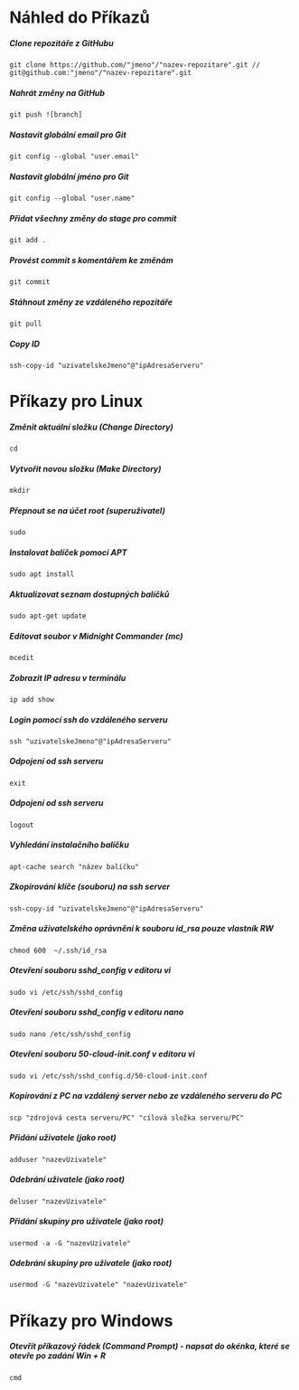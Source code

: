 # Náhled do Příkazů

##### Clone repozitáře z GitHubu

```
git clone https://github.com/"jmeno"/"nazev-repozitare".git // git@github.com:"jmeno"/"nazev-repozitare".git 
```

##### Nahrát změny na GitHub

```
git push ![branch]
```

##### Nastavit globální email pro Git

```
git config --global "user.email"
```

##### Nastavit globální jméno pro Git

```
git config --global "user.name"
```

##### Přidat všechny změny do stage pro commit

```
git add .
```

##### Provést commit s komentářem ke změnám

```
git commit
```

##### Stáhnout změny ze vzdáleného repozitáře

```
git pull
```

##### Copy ID
```
ssh-copy-id "uzivatelskeJmeno"@"ipAdresaServeru"
```

# Příkazy pro Linux

##### Změnit aktuální složku (Change Directory)

```
cd
```

##### Vytvořit novou složku (Make Directory)

```
mkdir
```

##### Přepnout se na účet root (superuživatel)

```
sudo
```

##### Instalovat balíček pomocí APT

```
sudo apt install
```

##### Aktualizovat seznam dostupných balíčků

```
sudo apt-get update
```

##### Editovat soubor v Midnight Commander (mc)

```
mcedit
```

##### Zobrazit IP adresu v terminálu

```
ip add show
```

##### Login pomocí ssh do vzdáleného serveru

```
ssh "uzivatelskeJmeno"@"ipAdresaServeru"
```

##### Odpojení od ssh serveru

```
exit
```

##### Odpojení od ssh serveru

```
logout
```

##### Vyhledání instalačního balíčku

```
apt-cache search "název balíčku"
```

##### Zkopírování klíče (souboru) na ssh server

```
ssh-copy-id "uzivatelskeJmeno"@"ipAdresaServeru"
```

##### Změna uživatelského oprávnění k souboru id_rsa pouze vlastník RW

```
chmod 600  ~/.ssh/id_rsa
```

##### Otevření souboru sshd_config v editoru vi

```
sudo vi /etc/ssh/sshd_config
```

##### Otevření souboru sshd_config v editoru nano

```
sudo nano /etc/ssh/sshd_config
```
##### Otevření souboru 50-cloud-init.conf v editoru vi

```
sudo vi /etc/ssh/sshd_config.d/50-cloud-init.conf
```

##### Kopírování z PC na vzdálený server nebo ze vzdáleného serveru do PC

```
scp "zdrojová cesta serveru/PC" "cílová složka serveru/PC"
```

##### Přidání uživatele (jako root)

```
adduser "nazevUzivatele"
```

##### Odebrání uživatele (jako root)

```
deluser "nazevUzivatele"
```

##### Přidání skupiny pro uživatele (jako root)

```
usermod -a -G "nazevUzivatele"
```

##### Odebrání skupiny pro uživatele (jako root)

```
usermod -G "nazevUzivatele" "nazevUzivatele"
```


# Příkazy pro Windows

##### Otevřít příkazový řádek (Command Prompt) - napsat do okénka, které se otevře po zadání Win + R

```
cmd
```
